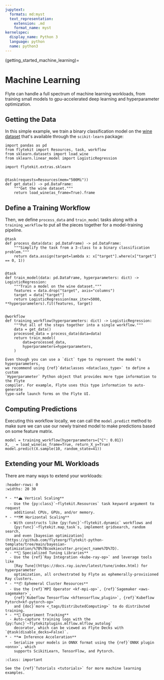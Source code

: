 ```yaml
---
jupytext:
  formats: md:myst
  text_representation:
    extension: .md
    format_name: myst
kernelspec:
  display_name: Python 3
  language: python
  name: python3
---
```


(getting_started_machine_learning)=

# Machine Learning

Flyte can handle a full spectrum of machine learning workloads, from
training small models to gpu-accelerated deep learning and hyperparameter
optimization.

## Getting the Data

In this simple example, we train a binary classification model on the
[wine dataset](https://scikit-learn.org/stable/datasets/toy_dataset.html#wine-dataset)
that's available through the `scikit-learn` package:

```{code-cell} ipython3
import pandas as pd
from flytekit import Resources, task, workflow
from sklearn.datasets import load_wine
from sklearn.linear_model import LogisticRegression

import flytekit.extras.sklearn


@task(requests=Resources(mem="500Mi"))
def get_data() -> pd.DataFrame:
    """Get the wine dataset."""
    return load_wine(as_frame=True).frame
```

## Define a Training Workflow

Then, we define `process_data` and `train_model` tasks along with a
`training_workflow` to put all the pieces together for a model-training
pipeline.

```{code-cell} ipython3
@task
def process_data(data: pd.DataFrame) -> pd.DataFrame:
    """Simplify the task from a 3-class to a binary classification problem."""
    return data.assign(target=lambda x: x["target"].where(x["target"] == 0, 1))


@task
def train_model(data: pd.DataFrame, hyperparameters: dict) -> LogisticRegression:
    """Train a model on the wine dataset."""
    features = data.drop("target", axis="columns")
    target = data["target"]
    return LogisticRegression(max_iter=5000, **hyperparameters).fit(features, target)


@workflow
def training_workflow(hyperparameters: dict) -> LogisticRegression:
    """Put all of the steps together into a single workflow."""
    data = get_data()
    processed_data = process_data(data=data)
    return train_model(
        data=processed_data,
        hyperparameters=hyperparameters,
    )

```

```{important}
Even though you can use a `dict` type to represent the model's hyperparameters,
we recommend using {ref}`dataclasses <dataclass_type>` to define a custom
`Hyperparameter` Python object that provides more type information to the Flyte
compiler. For example, Flyte uses this type information to auto-generate
type-safe launch forms on the Flyte UI.
```

## Computing Predictions

Executing this workflow locally, we can call the `model.predict` method to make
sure we can use our newly trained model to make predictions based on some
feature matrix.

```{code-cell} ipython3
model = training_workflow(hyperparameters={"C": 0.01})
X, _ = load_wine(as_frame=True, return_X_y=True)
model.predict(X.sample(10, random_state=41))
```

## Extending your ML Workloads

There are many ways to extend your workloads:

```{list-table}
:header-rows: 0
:widths: 20 30

* - **🏔 Vertical Scaling**
  - Use the {py:class}`~flytekit.Resources` task keyword argument to request
    additional CPUs, GPUs, and/or memory.
* - **🗺 Horizontal Scaling**
  - With constructs like {py:func}`~flytekit.dynamic` workflows and
    {py:func}`~flytekit.map_task`s, implement gridsearch, random search,
    and even [bayesian optimization](https://github.com/flyteorg/flytekit-python-template/tree/main/bayesian-optimization/%7B%7Bcookiecutter.project_name%7D%7D).
* - **🔧 Specialized Tuning Libraries**
  - Use the {ref}`Ray Integration <kube-ray-op>` and leverage tools like
    [Ray Tune](https://docs.ray.io/en/latest/tune/index.html) for hyperparameter
    optimization, all orchestrated by Flyte as ephemerally-provisioned Ray clusters.
* - **📦 Ephemeral Cluster Resources**
  - Use the {ref}`MPI Operator <kf-mpi-op>`, {ref}`Sagemaker <aws-sagemaker>`,
    {ref}`Kubeflow Tensorflow <kftensorflow_plugin>`, {ref}`Kubeflow Pytorch<kf-pytorch-op>`
    and {doc}`more <_tags/DistributedComputing>` to do distributed training.
* - **🔎 Experiment Tracking**
  - Auto-capture training logs with the {py:func}`~flytekitplugins.mlflow.mlflow_autolog`
    decorator, which can be viewed as Flyte Decks with `@task(disable_decks=False)`.
* - **⏩ Inference Acceleration**
  - Serialize your models in ONNX format using the {ref}`ONNX plugin <onnx>`, which
    supports ScikitLearn, TensorFlow, and Pytorch.
```


```{admonition} Learn More
:class: important

See the {ref}`Tutorials <tutorials>` for more machine learning examples.
```
